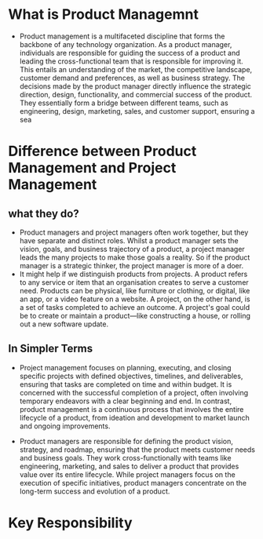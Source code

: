 # What is Product Managemnt 
- Product management is a multifaceted discipline that forms the backbone of any technology organization. As a product manager, individuals are responsible for guiding the success of a product and leading the cross-functional team that is responsible for improving it. This entails an understanding of the market, the competitive landscape, customer demand and preferences, as well as business strategy. The decisions made by the product manager directly influence the strategic direction, design, functionality, and commercial success of the product. They essentially form a bridge between different teams, such as engineering, design, marketing, sales, and customer support, ensuring a sea

# Difference between Product  Management and Project Management 
## what they do?
- Product managers and project managers often work together, but they have separate and distinct roles. Whilst a product manager sets the vision, goals, and business trajectory of a product, a project manager leads the many projects to make those goals a reality. So if the product manager is a strategic thinker, the project manager is more of a doer.
- It might help if we distinguish products from projects. A product refers to any service or item that an organisation creates to serve a customer need. Products can be physical, like furniture or clothing, or digital, like an app, or a video feature on a website. A project, on the other hand, is a set of tasks completed to achieve an outcome. A project's goal could be to create or maintain a product—like constructing a house, or rolling out a new software update.
## In Simpler Terms 
- Project management focuses on planning, executing, and closing specific projects with defined objectives, timelines, and deliverables, ensuring that tasks are completed on time and within budget. It is concerned with the successful completion of a project, often involving temporary endeavors with a clear beginning and end. In contrast, product management is a continuous process that involves the entire lifecycle of a product, from ideation and development to market launch and ongoing improvements.

- Product managers are responsible for defining the product vision, strategy, and roadmap, ensuring that the product meets customer needs and business goals. They work cross-functionally with teams like engineering, marketing, and sales to deliver a product that provides value over its entire lifecycle. While project managers focus on the execution of specific initiatives, product managers concentrate on the long-term success and evolution of a product.

# Key Responsibility
